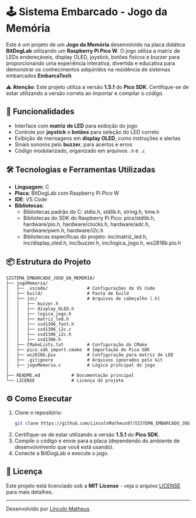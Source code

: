 # 🕹️ Sistema Embarcado - Jogo da Memória

Este é um projeto de um **Jogo da Memória** desenvolvido na placa didática **BitDogLab** utilizando um **Raspberry Pi Pico W**. O jogo utiliza a matriz de LEDs endereçáveis, display OLED, joystick, botões fisícos e buzzer para proporcionando uma experiência interativa, divertida e educativa para demonstrar os conhecimentos adquiridos na residência de sistemas embarcados **EmbarcaTech**

⚠️ **Atenção**: Este projeto utiliza a versão **1.5.1** do **Pico SDK**. Certifique-se de estar utilizando a versão correta ao importar e compilar o código.

## 🚀 Funcionalidades

- Interface com **matriz de LED** para exibição do jogo
- Controle por **joystick** e **botões** para seleção do LED correto
- Exibição de mensagens em **display OLED**, como instruções e alertas
- Sinais sonoros pelo **buzzer**, para acertos e erros
- Código modularizado, organizado em arquivos `.h` e `.c`

## 🛠️ Tecnologias e Ferramentas Utilizadas

- **Linguagem**: C
- **Placa**: BitDogLab com Raspberry Pi Pico W
- **IDE**: VS Code
- **Bibliotecas**: 
   - Bibliotecas padrão do C: stdio.h, stdlib.h, string.h, time.h
   - Bibliotecas do SDK do Raspberry Pi Pico: pico/stdlib.h, hardware/pio.h, hardware/clocks.h, hardware/adc.h, hardware/pwm.h, hardware/i2c.h
   - Bibliotecas específicas do projeto: inc/matriz_led.h, inc/display_oled.h, inc/buzzer.h, inc/logica_jogo.h, ws2818b.pio.h

## 📦 Estrutura do Projeto

```
SISTEMA_EMBARCADO_JOGO_DA_MEMORIA/
├── jogoMemoria/
│   ├── .vscode/               # Configurações do VS Code
│   ├── build/                 # Pasta de build
│   ├── inc/                   # Arquivos de cabeçalho (.h)
│   │   ├── buzzer.h
│   │   ├── display_OLED.h
│   │   ├── logica_jogo.h
│   │   ├── matriz_led.h
│   │   ├── ssd1306_font.h
│   │   ├── ssd1306_i2c.c
│   │   ├── ssd1306_i2c.h
│   │   ├── ssd1306.h
│   ├── CMakeLists.txt         # Configuração do CMake
│   ├── pico_sdk_import.cmake  # Importação do Pico SDK
│   ├── ws2818b.pio            # Configuração para matriz de LED
│   ├── .gitignore             # Arquivos ignorados pelo Git
│   ├── jogoMemoria.c          # Lógica principal do jogo
│
├── README.md            # Documentação principal
└── LICENSE              # Licença do projeto
```

## ⚙️ Como Executar

1. Clone o repositório:
   ```bash
   git clone https://github.com/LincolnMatheus97/SISTEMA_EMBARCADO_JOGO_DA_MEMORIA.git
   ```
2. Certifique-se de estar utilizando a versão **1.5.1** do **Pico SDK**.
3. Compile o código e envie para a placa (dependendo do ambiente de desenvolvimento que você está usando).
4. Conecte a BitDogLab e execute o jogo.

## 📜 Licença

Este projeto está licenciado sob a **MIT License** - veja o arquivo [LICENSE](LICENSE) para mais detalhes.

---

Desenvolvido por [Lincoln Matheus](https://github.com/LincolnMatheus97).
